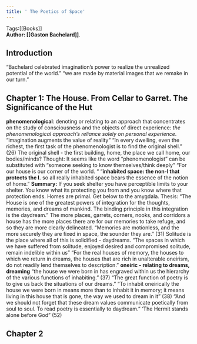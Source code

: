 ```yaml
---
title: ' The Poetics of Space'
---
```


Tags:[[Books]]  
**Author: [[Gaston Bachelard]]**.

## Introduction

“Bachelard celebrated imagination’s power to realize the unrealized potential of the world.”
“we are made by material images that we remake in our turn.”

## Chapter 1: The House. From Cellar to Garret. The Significance of the Hut

**phenomenological**: denoting or relating to an approach that concentrates on the study of consciousness and the objects of direct experience: _the phenomenological approach’s reliance solely on personal experience_.
“imagination augments the value of reality”
“In every dwelling, even the richest, the first task of the phenomenologist is to find the original shell.” (26)
The original shell - the first building, home, the place we call home, our bodies/minds?
Thought: It seems like the word “phenomenologist” can be substituted with “someone seeking to know themselves/think deeply”
“For our house is our corner of the world. “
“**inhabited space: the non-I that protects the I.** so all really inhabited space bears the essence of the notion of home.”
**Summary:** If you seek shelter you have perceptible limits to your shelter. You know what its protecting you from and you know where that protection ends. Homes are primal. Get below to the amygdala.
Thesis: “The House is one of the greatest powers of integration for the thoughts, memories, and dreams of mankind. The binding principle in this integration is the daydream.”
The more places, garrets, corners, nooks, and corridors a house has the more places there are for our memories to take refuge, and so they are more clearly delineated.
“Memories are motionless, and the more securely they are fixed in space, the sounder they are.” (31)
Solitude is the place where all of this is solidified - daydreams.
“The spaces in which we have suffered from solitude, enjoyed desired and compromised solitude, remain indelible within us”
“For the real houses of memory, the houses to which we return in dreams, the houses that are rich in unalterable oneirism, do not readily lend themselves to description.”
**oneiric - relating to dreams, dreaming**
“the house we were born in has engraved within us the hierarchy of the various functions of inhabiting.” (37)
“The great function of poetry is to give us back the situations of our dreams.”
“To inhabit oneirically the house we were born in means more than to inhabit it in memory; it means living in this house that is gone, the way we used to dream in it” (38)
“And we should not forget that these dream values communicate poetically from soul to soul. To read poetry is essentially to daydream.”
‘The Hermit stands alone before God” (52)

## Chapter 2
